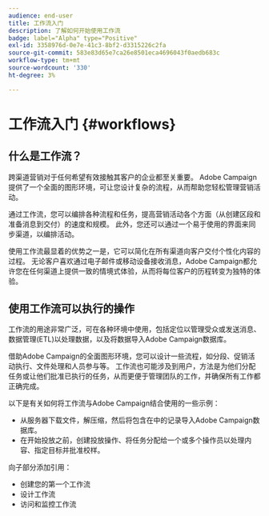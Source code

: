 ```yaml
---
audience: end-user
title: 工作流入门
description: 了解如何开始使用工作流
badge: label="Alpha" type="Positive"
exl-id: 3358976d-0e7e-41c3-8bf2-d3315226c2fa
source-git-commit: 583e83d65e7ca26e8501eca4696043f0aedb683c
workflow-type: tm+mt
source-wordcount: '330'
ht-degree: 3%

---
```


# 工作流入门 {#workflows}

## 什么是工作流？

跨渠道营销对于任何希望有效接触其客户的企业都至关重要。 Adobe Campaign提供了一个全面的图形环境，可让您设计复杂的流程，从而帮助您轻松管理营销活动。

通过工作流，您可以编排各种流程和任务，提高营销活动各个方面（从创建区段和准备消息到交付）的速度和规模。 此外，您还可以通过一个易于使用的界面来同步渠道，以编排活动。

使用工作流最显着的优势之一是，它可以简化在所有渠道向客户交付个性化内容的过程。 无论客户喜欢通过电子邮件或移动设备接收消息，Adobe Campaign都允许您在任何渠道上提供一致的情境式体验，从而将每位客户的历程转变为独特的体验。

## 使用工作流可以执行的操作

工作流的用途非常广泛，可在各种环境中使用，包括定位以管理受众或发送消息、数据管理(ETL)以处理数据，以及将数据导入Adobe Campaign数据库。

借助Adobe Campaign的全面图形环境，您可以设计一些流程，如分段、促销活动执行、文件处理和人员参与等。 工作流也可能涉及到用户，方法是为他们分配任务或让他们批准已执行的任务，从而更便于管理团队的工作，并确保所有工作都正确完成。

以下是有关如何将工作流与Adobe Campaign结合使用的一些示例：

* 从服务器下载文件，解压缩，然后将包含在中的记录导入Adobe Campaign数据库。
* 在开始投放之前，创建投放操作、将任务分配给一个或多个操作员以处理内容、指定目标并批准校样。

向子部分添加引用：

* 创建您的第一个工作流
* 设计工作流
* 访问和监控工作流
